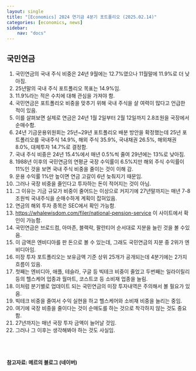 ```yaml
---
layout: single
title: "[Economics] 2024 연기금 4분기 포트폴리오 (2025.02.14)"
categories: [economics, news]
sidebar:
    nav: "docs"
---
```


## 국민연금
1. 국민연금의 국내 주식 비중은 24년 9월에는 12.7%였으나 11월말에 11.9%로 더 낮아짐.
1. 25년말의 국내 주식 포트폴리오 목표는 14.9%임.
1. 11.9%라는 적은 수치에 대해 관심을 가져야 함.
1. 국민연금은 포트폴리오 비중을 맞추기 위해 국내 주식을 살 여력이 많다고 언급한 적이 있음.
1. 이를 살펴보면 실제로 연금은 24년 1월 2일부터 2월 12일까지 2.8조원을 국장에서 순매수함.
1. 24년 기금운용위원회는 25년~29년 포트폴리오 배분 방안을 확정했는데 25년 포트폴리오를 국내주식 14.9%, 해외 주식 35.9%, 국내채권 26.5%, 해외채권 8.0%, 대체투자 14.7%로 결정함.
1. 국내 주식 비중은 24년 15.4%에서 매년 0.5%씩 줄여 29년에는 13%로 낮아짐.
1. 1988년 이후의 국민연금의 연평균 국장 수익률이 6.5%지만 해외 주식 수익률이 11%인 것을 보면 국내 주식 비중을 줄이는 것이 이해 감.
1. 운용 수익률 1%만 높이면 연금 고갈이 6년 늦춰지기 때문임.
1. 그러나 국장 비중을 줄인다고 투자하는 돈이 적어지는 것이 아님.
1. 그 이유는 기금 규모가 비중이 줄어드는 이상으로 커지기에 27년말까지는 매년 7-8조원씩 국내주식을 순매수하게 계획이 잡혀있음.
1. 연금의 해외 투자 종목은 SEC에서 확인 가능함.
1. https://whalewisdom.com/filer/national-pension-service 이 사이트에서 확인이 가능함.
1. 국민연금은 브로드컴, 아마존, 블랙락, 팔란티어 순서대로 지분을 늘린 것을 볼 수있음.
1. 이 금액은 엔비디아를 판 돈으로 볼 수 있는데, 그래도 국민연금의 지분 중 2위가 엔비디아임.
1. 미장 투자 포트폴리오는 보유금액 기준 상위 25개가 공개되는데 4분기에는 2가지 흐름이 있음.
1. 첫째는 엔비디아, 애플, 테슬라, 구글 등 빅테크 비중이 줄었고 두번째는 일라이릴리 등의 헬스케어 업종과 월마트, 코스트코 등 소비재 업종을 늘림.
1. 이처럼 분기별로 업데이트 되는 국민연금의 미장 투자내역은 주의해서 볼 필요가 있음.
1. 빅테크 비중을 줄여서 수익 실현을 하고 헬스케어와 소비재 비중을 늘리는 중임.
1. 여기에 국장 비중을 줄이다는 것이 순매도를 하는 것으로 착각하지 않는 것도 중요함.
1. 27년까지는 매년 국장 투자 금액이 늘어날 것임.
1. 그러나 그 이후는 생각해봐야 하는 것도 사실임.


<br/>
<br/>

#### 참고자료: 메르의 블로그 (네이버) 